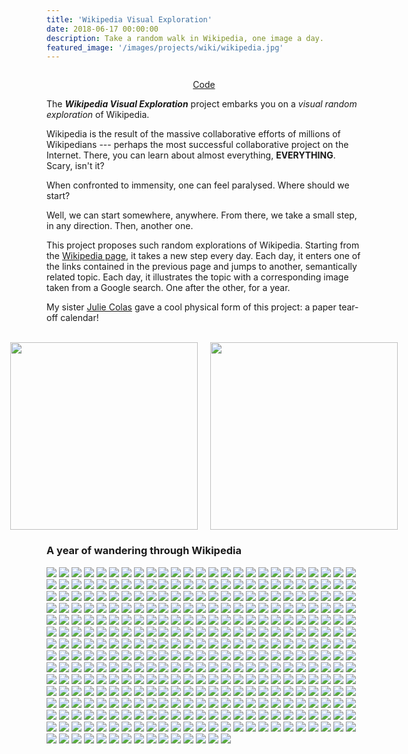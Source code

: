 ```yaml
---
title: 'Wikipedia Visual Exploration'
date: 2018-06-17 00:00:00
description: Take a random walk in Wikipedia, one image a day.
featured_image: '/images/projects/wiki/wikipedia.jpg'
---
```


<img class="image" src="/images/projects/wiki/wikipedia.jpg" alt=""/>
<p class="legend">
<i></i></p>

<center>
<a href="https://github.com/ccolas/wiki-calendar" target="_blank" rel="noopener noreferrer" class="btn">Code</a>
</center>

The _**Wikipedia Visual Exploration**_ project embarks you on a _visual random exploration_ of Wikipedia. 

Wikipedia is the result of the massive collaborative efforts of millions of Wikipedians --- perhaps the most successful collaborative project on the Internet. There, you can learn about almost everything, **EVERYTHING**. Scary, isn't it?

When confronted to immensity, one can feel paralysed. Where should we start?

Well, we can start somewhere, anywhere. From there, we take a small step, in any direction. Then, another one. 

This project proposes such random explorations of Wikipedia. Starting from the <a href="https://en.wikipedia.org/wiki/Wikipedia" target="_blank" rel="noopener noreferrer">Wikipedia page</a>, it takes a new step every day. Each day, it enters one of the links contained in the previous page and jumps to another, semantically related topic. Each day, it illustrates the topic with a corresponding image taken from a Google search. One after the other, for a year.

My sister <a href="https://julieecolas.com/">Julie Colas</a> gave a cool physical form of this project: a paper tear-off calendar!

<br>

<div style="display: flex; justify-content: center; align-items: center; gap: 20px; margin-bottom: 1em;">
  <img class="image" src="/images/projects/wiki/P1060463.JPG" style="height: 300px; width: auto;"/>
  <img class="image" src="/images/projects/wiki/P1060465.JPG" style="height: 300px; width: auto;"/>
</div>

### A year of wandering through Wikipedia

<div class="gallery" data-columns="3">
	<img src="/images/projects/wiki/calendar/Day_0.jpg">
	<img src="/images/projects/wiki/calendar/Day_1.jpg">
	<img src="/images/projects/wiki/calendar/Day_2.jpg">
	<img src="/images/projects/wiki/calendar/Day_3.jpg">
	<img src="/images/projects/wiki/calendar/Day_4.jpg">
	<img src="/images/projects/wiki/calendar/Day_5.jpg">
	<img src="/images/projects/wiki/calendar/Day_6.jpg">
	<img src="/images/projects/wiki/calendar/Day_7.jpg">
	<img src="/images/projects/wiki/calendar/Day_8.jpg">
	<img src="/images/projects/wiki/calendar/Day_9.jpg">
	<img src="/images/projects/wiki/calendar/Day_10.jpg">
	<img src="/images/projects/wiki/calendar/Day_11.jpg">
	<img src="/images/projects/wiki/calendar/Day_12.jpg">
	<img src="/images/projects/wiki/calendar/Day_13.jpg">
	<img src="/images/projects/wiki/calendar/Day_14.jpg">
	<img src="/images/projects/wiki/calendar/Day_15.jpg">
	<img src="/images/projects/wiki/calendar/Day_16.jpg">
	<img src="/images/projects/wiki/calendar/Day_17.jpg">
	<img src="/images/projects/wiki/calendar/Day_18.jpg">
	<img src="/images/projects/wiki/calendar/Day_19.jpg">
	<img src="/images/projects/wiki/calendar/Day_20.jpg">
	<img src="/images/projects/wiki/calendar/Day_21.jpg">
	<img src="/images/projects/wiki/calendar/Day_22.jpg">
	<img src="/images/projects/wiki/calendar/Day_23.jpg">
	<img src="/images/projects/wiki/calendar/Day_24.jpg">
	<img src="/images/projects/wiki/calendar/Day_25.jpg">
	<img src="/images/projects/wiki/calendar/Day_26.jpg">
	<img src="/images/projects/wiki/calendar/Day_27.jpg">
	<img src="/images/projects/wiki/calendar/Day_28.jpg">
	<img src="/images/projects/wiki/calendar/Day_29.jpg">
	<img src="/images/projects/wiki/calendar/Day_30.jpg">
	<img src="/images/projects/wiki/calendar/Day_31.jpg">
	<img src="/images/projects/wiki/calendar/Day_32.jpg">
	<img src="/images/projects/wiki/calendar/Day_33.jpg">
	<img src="/images/projects/wiki/calendar/Day_34.jpg">
	<img src="/images/projects/wiki/calendar/Day_35.jpg">
	<img src="/images/projects/wiki/calendar/Day_36.jpg">
	<img src="/images/projects/wiki/calendar/Day_37.jpg">
	<img src="/images/projects/wiki/calendar/Day_38.jpg">
	<img src="/images/projects/wiki/calendar/Day_39.jpg">
	<img src="/images/projects/wiki/calendar/Day_40.jpg">
	<img src="/images/projects/wiki/calendar/Day_41.jpg">
	<img src="/images/projects/wiki/calendar/Day_42.jpg">
	<img src="/images/projects/wiki/calendar/Day_43.jpg">
	<img src="/images/projects/wiki/calendar/Day_44.jpg">
	<img src="/images/projects/wiki/calendar/Day_45.jpg">
	<img src="/images/projects/wiki/calendar/Day_46.jpg">
	<img src="/images/projects/wiki/calendar/Day_47.jpg">
	<img src="/images/projects/wiki/calendar/Day_48.jpg">
	<img src="/images/projects/wiki/calendar/Day_49.jpg">
	<img src="/images/projects/wiki/calendar/Day_50.jpg">
	<img src="/images/projects/wiki/calendar/Day_51.jpg">
	<img src="/images/projects/wiki/calendar/Day_52.jpg">
	<img src="/images/projects/wiki/calendar/Day_53.jpg">
	<img src="/images/projects/wiki/calendar/Day_54.jpg">
	<img src="/images/projects/wiki/calendar/Day_55.jpg">
	<img src="/images/projects/wiki/calendar/Day_56.jpg">
	<img src="/images/projects/wiki/calendar/Day_57.jpg">
	<img src="/images/projects/wiki/calendar/Day_58.jpg">
	<img src="/images/projects/wiki/calendar/Day_59.jpg">
	<img src="/images/projects/wiki/calendar/Day_60.jpg">
	<img src="/images/projects/wiki/calendar/Day_61.jpg">
	<img src="/images/projects/wiki/calendar/Day_62.jpg">
	<img src="/images/projects/wiki/calendar/Day_63.jpg">
	<img src="/images/projects/wiki/calendar/Day_64.jpg">
	<img src="/images/projects/wiki/calendar/Day_65.jpg">
	<img src="/images/projects/wiki/calendar/Day_66.jpg">
	<img src="/images/projects/wiki/calendar/Day_67.jpg">
	<img src="/images/projects/wiki/calendar/Day_68.jpg">
	<img src="/images/projects/wiki/calendar/Day_69.jpg">
	<img src="/images/projects/wiki/calendar/Day_70.jpg">
	<img src="/images/projects/wiki/calendar/Day_71.jpg">
	<img src="/images/projects/wiki/calendar/Day_72.jpg">
	<img src="/images/projects/wiki/calendar/Day_73.jpg">
	<img src="/images/projects/wiki/calendar/Day_74.jpg">
	<img src="/images/projects/wiki/calendar/Day_75.jpg">
	<img src="/images/projects/wiki/calendar/Day_76.jpg">
	<img src="/images/projects/wiki/calendar/Day_77.jpg">
	<img src="/images/projects/wiki/calendar/Day_78.jpg">
	<img src="/images/projects/wiki/calendar/Day_79.jpg">
	<img src="/images/projects/wiki/calendar/Day_80.jpg">
	<img src="/images/projects/wiki/calendar/Day_81.jpg">
	<img src="/images/projects/wiki/calendar/Day_82.jpg">
	<img src="/images/projects/wiki/calendar/Day_83.jpg">
	<img src="/images/projects/wiki/calendar/Day_84.jpg">
	<img src="/images/projects/wiki/calendar/Day_85.jpg">
	<img src="/images/projects/wiki/calendar/Day_86.jpg">
	<img src="/images/projects/wiki/calendar/Day_87.jpg">
	<img src="/images/projects/wiki/calendar/Day_88.jpg">
	<img src="/images/projects/wiki/calendar/Day_89.jpg">
	<img src="/images/projects/wiki/calendar/Day_90.jpg">
	<img src="/images/projects/wiki/calendar/Day_91.jpg">
	<img src="/images/projects/wiki/calendar/Day_92.jpg">
	<img src="/images/projects/wiki/calendar/Day_93.jpg">
	<img src="/images/projects/wiki/calendar/Day_94.jpg">
	<img src="/images/projects/wiki/calendar/Day_95.jpg">
	<img src="/images/projects/wiki/calendar/Day_96.jpg">
	<img src="/images/projects/wiki/calendar/Day_97.jpg">
	<img src="/images/projects/wiki/calendar/Day_98.jpg">
	<img src="/images/projects/wiki/calendar/Day_99.jpg">
	<img src="/images/projects/wiki/calendar/Day_100.jpg">
	<img src="/images/projects/wiki/calendar/Day_101.jpg">
	<img src="/images/projects/wiki/calendar/Day_102.jpg">
	<img src="/images/projects/wiki/calendar/Day_103.jpg">
	<img src="/images/projects/wiki/calendar/Day_104.jpg">
	<img src="/images/projects/wiki/calendar/Day_105.jpg">
	<img src="/images/projects/wiki/calendar/Day_106.jpg">
	<img src="/images/projects/wiki/calendar/Day_107.jpg">
	<img src="/images/projects/wiki/calendar/Day_108.jpg">
	<img src="/images/projects/wiki/calendar/Day_109.jpg">
	<img src="/images/projects/wiki/calendar/Day_110.jpg">
	<img src="/images/projects/wiki/calendar/Day_111.jpg">
	<img src="/images/projects/wiki/calendar/Day_112.jpg">
	<img src="/images/projects/wiki/calendar/Day_113.jpg">
	<img src="/images/projects/wiki/calendar/Day_114.jpg">
	<img src="/images/projects/wiki/calendar/Day_115.jpg">
	<img src="/images/projects/wiki/calendar/Day_116.jpg">
	<img src="/images/projects/wiki/calendar/Day_117.jpg">
	<img src="/images/projects/wiki/calendar/Day_118.jpg">
	<img src="/images/projects/wiki/calendar/Day_119.jpg">
	<img src="/images/projects/wiki/calendar/Day_120.jpg">
	<img src="/images/projects/wiki/calendar/Day_121.jpg">
	<img src="/images/projects/wiki/calendar/Day_122.jpg">
	<img src="/images/projects/wiki/calendar/Day_123.jpg">
	<img src="/images/projects/wiki/calendar/Day_124.jpg">
	<img src="/images/projects/wiki/calendar/Day_125.jpg">
	<img src="/images/projects/wiki/calendar/Day_126.jpg">
	<img src="/images/projects/wiki/calendar/Day_127.jpg">
	<img src="/images/projects/wiki/calendar/Day_128.jpg">
	<img src="/images/projects/wiki/calendar/Day_129.jpg">
	<img src="/images/projects/wiki/calendar/Day_130.jpg">
	<img src="/images/projects/wiki/calendar/Day_131.jpg">
	<img src="/images/projects/wiki/calendar/Day_132.jpg">
	<img src="/images/projects/wiki/calendar/Day_133.jpg">
	<img src="/images/projects/wiki/calendar/Day_134.jpg">
	<img src="/images/projects/wiki/calendar/Day_135.jpg">
	<img src="/images/projects/wiki/calendar/Day_136.jpg">
	<img src="/images/projects/wiki/calendar/Day_137.jpg">
	<img src="/images/projects/wiki/calendar/Day_138.jpg">
	<img src="/images/projects/wiki/calendar/Day_139.jpg">
	<img src="/images/projects/wiki/calendar/Day_140.jpg">
	<img src="/images/projects/wiki/calendar/Day_141.jpg">
	<img src="/images/projects/wiki/calendar/Day_142.jpg">
	<img src="/images/projects/wiki/calendar/Day_143.jpg">
	<img src="/images/projects/wiki/calendar/Day_144.jpg">
	<img src="/images/projects/wiki/calendar/Day_145.jpg">
	<img src="/images/projects/wiki/calendar/Day_146.jpg">
	<img src="/images/projects/wiki/calendar/Day_147.jpg">
	<img src="/images/projects/wiki/calendar/Day_148.jpg">
	<img src="/images/projects/wiki/calendar/Day_149.jpg">
	<img src="/images/projects/wiki/calendar/Day_150.jpg">
	<img src="/images/projects/wiki/calendar/Day_151.jpg">
	<img src="/images/projects/wiki/calendar/Day_152.jpg">
	<img src="/images/projects/wiki/calendar/Day_153.jpg">
	<img src="/images/projects/wiki/calendar/Day_154.jpg">
	<img src="/images/projects/wiki/calendar/Day_155.jpg">
	<img src="/images/projects/wiki/calendar/Day_156.jpg">
	<img src="/images/projects/wiki/calendar/Day_157.jpg">
	<img src="/images/projects/wiki/calendar/Day_158.jpg">
	<img src="/images/projects/wiki/calendar/Day_159.jpg">
	<img src="/images/projects/wiki/calendar/Day_160.jpg">
	<img src="/images/projects/wiki/calendar/Day_161.jpg">
	<img src="/images/projects/wiki/calendar/Day_162.jpg">
	<img src="/images/projects/wiki/calendar/Day_163.jpg">
	<img src="/images/projects/wiki/calendar/Day_164.jpg">
	<img src="/images/projects/wiki/calendar/Day_165.jpg">
	<img src="/images/projects/wiki/calendar/Day_166.jpg">
	<img src="/images/projects/wiki/calendar/Day_167.jpg">
	<img src="/images/projects/wiki/calendar/Day_168.jpg">
	<img src="/images/projects/wiki/calendar/Day_169.jpg">
	<img src="/images/projects/wiki/calendar/Day_170.jpg">
	<img src="/images/projects/wiki/calendar/Day_171.jpg">
	<img src="/images/projects/wiki/calendar/Day_172.jpg">
	<img src="/images/projects/wiki/calendar/Day_173.jpg">
	<img src="/images/projects/wiki/calendar/Day_174.jpg">
	<img src="/images/projects/wiki/calendar/Day_175.jpg">
	<img src="/images/projects/wiki/calendar/Day_176.jpg">
	<img src="/images/projects/wiki/calendar/Day_177.jpg">
	<img src="/images/projects/wiki/calendar/Day_178.jpg">
	<img src="/images/projects/wiki/calendar/Day_179.jpg">
	<img src="/images/projects/wiki/calendar/Day_180.jpg">
	<img src="/images/projects/wiki/calendar/Day_181.jpg">
	<img src="/images/projects/wiki/calendar/Day_182.jpg">
	<img src="/images/projects/wiki/calendar/Day_183.jpg">
	<img src="/images/projects/wiki/calendar/Day_184.jpg">
	<img src="/images/projects/wiki/calendar/Day_185.jpg">
	<img src="/images/projects/wiki/calendar/Day_186.jpg">
	<img src="/images/projects/wiki/calendar/Day_187.jpg">
	<img src="/images/projects/wiki/calendar/Day_188.jpg">
	<img src="/images/projects/wiki/calendar/Day_189.jpg">
	<img src="/images/projects/wiki/calendar/Day_190.jpg">
	<img src="/images/projects/wiki/calendar/Day_191.jpg">
	<img src="/images/projects/wiki/calendar/Day_192.jpg">
	<img src="/images/projects/wiki/calendar/Day_193.jpg">
	<img src="/images/projects/wiki/calendar/Day_194.jpg">
	<img src="/images/projects/wiki/calendar/Day_195.jpg">
	<img src="/images/projects/wiki/calendar/Day_196.jpg">
	<img src="/images/projects/wiki/calendar/Day_197.jpg">
	<img src="/images/projects/wiki/calendar/Day_198.jpg">
	<img src="/images/projects/wiki/calendar/Day_199.jpg">
	<img src="/images/projects/wiki/calendar/Day_200.jpg">
	<img src="/images/projects/wiki/calendar/Day_201.jpg">
	<img src="/images/projects/wiki/calendar/Day_202.jpg">
	<img src="/images/projects/wiki/calendar/Day_203.jpg">
	<img src="/images/projects/wiki/calendar/Day_204.jpg">
	<img src="/images/projects/wiki/calendar/Day_205.jpg">
	<img src="/images/projects/wiki/calendar/Day_206.jpg">
	<img src="/images/projects/wiki/calendar/Day_207.jpg">
	<img src="/images/projects/wiki/calendar/Day_208.jpg">
	<img src="/images/projects/wiki/calendar/Day_209.jpg">
	<img src="/images/projects/wiki/calendar/Day_210.jpg">
	<img src="/images/projects/wiki/calendar/Day_211.jpg">
	<img src="/images/projects/wiki/calendar/Day_212.jpg">
	<img src="/images/projects/wiki/calendar/Day_213.jpg">
	<img src="/images/projects/wiki/calendar/Day_214.jpg">
	<img src="/images/projects/wiki/calendar/Day_215.jpg">
	<img src="/images/projects/wiki/calendar/Day_216.jpg">
	<img src="/images/projects/wiki/calendar/Day_217.jpg">
	<img src="/images/projects/wiki/calendar/Day_218.jpg">
	<img src="/images/projects/wiki/calendar/Day_219.jpg">
	<img src="/images/projects/wiki/calendar/Day_220.jpg">
	<img src="/images/projects/wiki/calendar/Day_221.jpg">
	<img src="/images/projects/wiki/calendar/Day_222.jpg">
	<img src="/images/projects/wiki/calendar/Day_223.jpg">
	<img src="/images/projects/wiki/calendar/Day_224.jpg">
	<img src="/images/projects/wiki/calendar/Day_225.jpg">
	<img src="/images/projects/wiki/calendar/Day_226.jpg">
	<img src="/images/projects/wiki/calendar/Day_227.jpg">
	<img src="/images/projects/wiki/calendar/Day_228.jpg">
	<img src="/images/projects/wiki/calendar/Day_229.jpg">
	<img src="/images/projects/wiki/calendar/Day_230.jpg">
	<img src="/images/projects/wiki/calendar/Day_231.jpg">
	<img src="/images/projects/wiki/calendar/Day_232.jpg">
	<img src="/images/projects/wiki/calendar/Day_233.jpg">
	<img src="/images/projects/wiki/calendar/Day_234.jpg">
	<img src="/images/projects/wiki/calendar/Day_235.jpg">
	<img src="/images/projects/wiki/calendar/Day_236.jpg">
	<img src="/images/projects/wiki/calendar/Day_237.jpg">
	<img src="/images/projects/wiki/calendar/Day_238.jpg">
	<img src="/images/projects/wiki/calendar/Day_239.jpg">
	<img src="/images/projects/wiki/calendar/Day_240.jpg">
	<img src="/images/projects/wiki/calendar/Day_241.jpg">
	<img src="/images/projects/wiki/calendar/Day_242.jpg">
	<img src="/images/projects/wiki/calendar/Day_243.jpg">
	<img src="/images/projects/wiki/calendar/Day_244.jpg">
	<img src="/images/projects/wiki/calendar/Day_245.jpg">
	<img src="/images/projects/wiki/calendar/Day_246.jpg">
	<img src="/images/projects/wiki/calendar/Day_247.jpg">
	<img src="/images/projects/wiki/calendar/Day_248.jpg">
	<img src="/images/projects/wiki/calendar/Day_249.jpg">
	<img src="/images/projects/wiki/calendar/Day_250.jpg">
	<img src="/images/projects/wiki/calendar/Day_251.jpg">
	<img src="/images/projects/wiki/calendar/Day_252.jpg">
	<img src="/images/projects/wiki/calendar/Day_253.jpg">
	<img src="/images/projects/wiki/calendar/Day_254.jpg">
	<img src="/images/projects/wiki/calendar/Day_255.jpg">
	<img src="/images/projects/wiki/calendar/Day_256.jpg">
	<img src="/images/projects/wiki/calendar/Day_257.jpg">
	<img src="/images/projects/wiki/calendar/Day_258.jpg">
	<img src="/images/projects/wiki/calendar/Day_259.jpg">
	<img src="/images/projects/wiki/calendar/Day_260.jpg">
	<img src="/images/projects/wiki/calendar/Day_261.jpg">
	<img src="/images/projects/wiki/calendar/Day_262.jpg">
	<img src="/images/projects/wiki/calendar/Day_263.jpg">
	<img src="/images/projects/wiki/calendar/Day_264.jpg">
	<img src="/images/projects/wiki/calendar/Day_265.jpg">
	<img src="/images/projects/wiki/calendar/Day_266.jpg">
	<img src="/images/projects/wiki/calendar/Day_267.jpg">
	<img src="/images/projects/wiki/calendar/Day_268.jpg">
	<img src="/images/projects/wiki/calendar/Day_269.jpg">
	<img src="/images/projects/wiki/calendar/Day_270.jpg">
	<img src="/images/projects/wiki/calendar/Day_271.jpg">
	<img src="/images/projects/wiki/calendar/Day_272.jpg">
	<img src="/images/projects/wiki/calendar/Day_273.jpg">
	<img src="/images/projects/wiki/calendar/Day_274.jpg">
	<img src="/images/projects/wiki/calendar/Day_275.jpg">
	<img src="/images/projects/wiki/calendar/Day_276.jpg">
	<img src="/images/projects/wiki/calendar/Day_277.jpg">
	<img src="/images/projects/wiki/calendar/Day_278.jpg">
	<img src="/images/projects/wiki/calendar/Day_279.jpg">
	<img src="/images/projects/wiki/calendar/Day_280.jpg">
	<img src="/images/projects/wiki/calendar/Day_281.jpg">
	<img src="/images/projects/wiki/calendar/Day_282.jpg">
	<img src="/images/projects/wiki/calendar/Day_283.jpg">
	<img src="/images/projects/wiki/calendar/Day_284.jpg">
	<img src="/images/projects/wiki/calendar/Day_285.jpg">
	<img src="/images/projects/wiki/calendar/Day_286.jpg">
	<img src="/images/projects/wiki/calendar/Day_287.jpg">
	<img src="/images/projects/wiki/calendar/Day_288.jpg">
	<img src="/images/projects/wiki/calendar/Day_289.jpg">
	<img src="/images/projects/wiki/calendar/Day_290.jpg">
	<img src="/images/projects/wiki/calendar/Day_291.jpg">
	<img src="/images/projects/wiki/calendar/Day_292.jpg">
	<img src="/images/projects/wiki/calendar/Day_293.jpg">
	<img src="/images/projects/wiki/calendar/Day_294.jpg">
	<img src="/images/projects/wiki/calendar/Day_295.jpg">
	<img src="/images/projects/wiki/calendar/Day_296.jpg">
	<img src="/images/projects/wiki/calendar/Day_297.jpg">
	<img src="/images/projects/wiki/calendar/Day_298.jpg">
	<img src="/images/projects/wiki/calendar/Day_299.jpg">
	<img src="/images/projects/wiki/calendar/Day_300.jpg">
	<img src="/images/projects/wiki/calendar/Day_301.jpg">
	<img src="/images/projects/wiki/calendar/Day_302.jpg">
	<img src="/images/projects/wiki/calendar/Day_303.jpg">
	<img src="/images/projects/wiki/calendar/Day_304.jpg">
	<img src="/images/projects/wiki/calendar/Day_305.jpg">
	<img src="/images/projects/wiki/calendar/Day_306.jpg">
	<img src="/images/projects/wiki/calendar/Day_307.jpg">
	<img src="/images/projects/wiki/calendar/Day_308.jpg">
	<img src="/images/projects/wiki/calendar/Day_309.jpg">
	<img src="/images/projects/wiki/calendar/Day_310.jpg">
	<img src="/images/projects/wiki/calendar/Day_311.jpg">
	<img src="/images/projects/wiki/calendar/Day_312.jpg">
	<img src="/images/projects/wiki/calendar/Day_313.jpg">
	<img src="/images/projects/wiki/calendar/Day_314.jpg">
	<img src="/images/projects/wiki/calendar/Day_315.jpg">
	<img src="/images/projects/wiki/calendar/Day_316.jpg">
	<img src="/images/projects/wiki/calendar/Day_317.jpg">
	<img src="/images/projects/wiki/calendar/Day_318.jpg">
	<img src="/images/projects/wiki/calendar/Day_319.jpg">
	<img src="/images/projects/wiki/calendar/Day_320.jpg">
	<img src="/images/projects/wiki/calendar/Day_321.jpg">
	<img src="/images/projects/wiki/calendar/Day_322.jpg">
	<img src="/images/projects/wiki/calendar/Day_323.jpg">
	<img src="/images/projects/wiki/calendar/Day_324.jpg">
	<img src="/images/projects/wiki/calendar/Day_325.jpg">
	<img src="/images/projects/wiki/calendar/Day_326.jpg">
	<img src="/images/projects/wiki/calendar/Day_327.jpg">
	<img src="/images/projects/wiki/calendar/Day_328.jpg">
	<img src="/images/projects/wiki/calendar/Day_329.jpg">
	<img src="/images/projects/wiki/calendar/Day_330.jpg">
	<img src="/images/projects/wiki/calendar/Day_331.jpg">
	<img src="/images/projects/wiki/calendar/Day_332.jpg">
	<img src="/images/projects/wiki/calendar/Day_333.jpg">
	<img src="/images/projects/wiki/calendar/Day_334.jpg">
	<img src="/images/projects/wiki/calendar/Day_335.jpg">
	<img src="/images/projects/wiki/calendar/Day_336.jpg">
	<img src="/images/projects/wiki/calendar/Day_337.jpg">
	<img src="/images/projects/wiki/calendar/Day_338.jpg">
	<img src="/images/projects/wiki/calendar/Day_339.jpg">
	<img src="/images/projects/wiki/calendar/Day_340.jpg">
	<img src="/images/projects/wiki/calendar/Day_341.jpg">
	<img src="/images/projects/wiki/calendar/Day_342.jpg">
	<img src="/images/projects/wiki/calendar/Day_343.jpg">
	<img src="/images/projects/wiki/calendar/Day_344.jpg">
	<img src="/images/projects/wiki/calendar/Day_345.jpg">
	<img src="/images/projects/wiki/calendar/Day_346.jpg">
	<img src="/images/projects/wiki/calendar/Day_347.jpg">
	<img src="/images/projects/wiki/calendar/Day_348.jpg">
	<img src="/images/projects/wiki/calendar/Day_349.jpg">
	<img src="/images/projects/wiki/calendar/Day_350.jpg">
	<img src="/images/projects/wiki/calendar/Day_351.jpg">
	<img src="/images/projects/wiki/calendar/Day_352.jpg">
	<img src="/images/projects/wiki/calendar/Day_353.jpg">
	<img src="/images/projects/wiki/calendar/Day_354.jpg">
	<img src="/images/projects/wiki/calendar/Day_355.jpg">
	<img src="/images/projects/wiki/calendar/Day_356.jpg">
	<img src="/images/projects/wiki/calendar/Day_357.jpg">
	<img src="/images/projects/wiki/calendar/Day_358.jpg">
	<img src="/images/projects/wiki/calendar/Day_359.jpg">
	<img src="/images/projects/wiki/calendar/Day_360.jpg">
	<img src="/images/projects/wiki/calendar/Day_361.jpg">
	<img src="/images/projects/wiki/calendar/Day_362.jpg">
	<img src="/images/projects/wiki/calendar/Day_363.jpg">
	<img src="/images/projects/wiki/calendar/Day_364.jpg">
</div>


